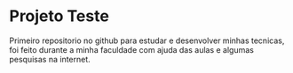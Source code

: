 # Projeto Teste 
Primeiro repositorio no github para estudar e desenvolver minhas tecnicas, 
foi feito durante a minha faculdade com ajuda das aulas e algumas pesquisas na internet.